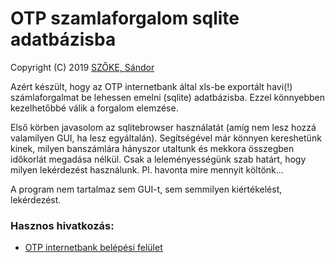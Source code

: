 # OTP szamlaforgalom sqlite adatbázisba
Copyright (C) 2019 [SZŐKE, Sándor](mail@szokesandor.hu)

Azért készült, hogy az OTP internetbank által xls-be exportált havi(!) számlaforgalmat be lehessen emelni (sqlite) adatbázisba. Ezzel könnyebben kezelhetőbbé válik a forgalom elemzése. 

Első körben javasolom az sqlitebrowser használatát (amíg nem lesz hozzá valamilyen GUI, ha lesz egyáltalán). Segítségével már könnyen kereshetünk kinek, milyen banszámlára hányszor utaltunk és mekkora összegben időkorlát megadása nélkül. Csak a leleményességünk szab határt, hogy milyen lekérdezést használunk. Pl. havonta mire mennyit költönk...

A program nem tartalmaz sem GUI-t, sem semmilyen kiértékelést, lekérdezést.

### Hasznos hivatkozás:
* [OTP internetbank belépési felület](https://www.otpbank.hu/portal/hu/OTPdirekt/Belepes)
